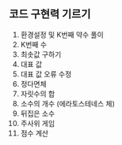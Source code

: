 ## 코드 구현력 기르기

1. 환경설정 및 K번째 약수 풀이
2. K번째 수
3. 최솟값 구하기
4. 대표 값
5. 대표 값 오류 수정
6. 정다면체
7. 자릿수의 합
8. 소수의 개수 (에라토스테네스 체)
9. 뒤집은 소수
10. 주사위 게임
11. 점수 계산